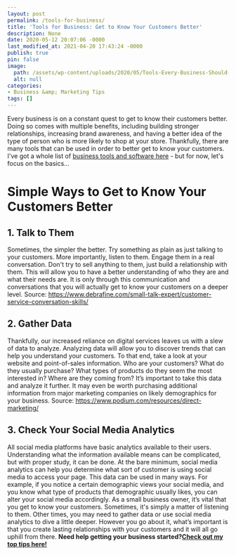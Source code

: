 ```yaml
---
layout: post
permalink: /tools-for-business/
title: 'Tools for Business: Get to Know Your Customers Better'
description: None
date: 2020-05-12 20:07:06 -0000
last_modified_at: 2021-04-20 17:43:24 -0000
publish: true
pin: false
image:
  path: /assets/wp-content/uploads/2020/05/Tools-Every-Business-Should-Use-to-Get-to-Know-Their-Customers.jpg
  alt: null
categories:
- Business &amp; Marketing Tips
tags: []
---
```

Every business is on a constant quest to get to know their customers better. Doing so comes with multiple benefits, including building stronger relationships, increasing brand awareness, and having a better idea of the type of person who is more likely to shop at your store. Thankfully, there are many tools that can be used in order to better get to know your customers. I've got a whole list of [business tools and software here](https://katebagoy.com/tools/) \- but for now, let's focus on the basics...

# Simple Ways to Get to Know Your Customers Better

## 1\. Talk to Them

Sometimes, the simpler the better. Try something as plain as just talking to your customers. More importantly, listen to them. Engage them in a real conversation. Don't try to sell anything to them, just build a relationship with them. This will allow you to have a better understanding of who they are and what their needs are. It is only through this communication and conversations that you will actually get to know your customers on a deeper level. Source: <https://www.debrafine.com/small-talk-expert/customer-service-conversation-skills/>

## 2\. Gather Data

Thankfully, our increased reliance on digital services leaves us with a slew of data to analyze. Analyzing data will allow you to discover trends that can help you understand your customers. To that end, take a look at your website and point-of-sales information. Who are your customers? What do they usually purchase? What types of products do they seem the most interested in? Where are they coming from? It’s important to take this data and analyze it further. It may even be worth purchasing additional information from major marketing companies on likely demographics for your business. Source: <https://www.podium.com/resources/direct-marketing/>

## 3\. Check Your Social Media Analytics

All social media platforms have basic analytics available to their users. Understanding what the information available means can be complicated, but with proper study, it can be done. At the bare minimum, social media analytics can help you determine what sort of customer is using social media to access your page. This data can be used in many ways. For example, if you notice a certain demographic views your social media, and you know what type of products that demographic usually likes, you can alter your social media accordingly. As a small business owner, it’s vital that you get to know your customers. Sometimes, it's simply a matter of listening to them. Other times, you may need to gather data or use social media analytics to dive a little deeper. However you go about it, what’s important is that you create lasting relationships with your customers and it will all go uphill from there. **Need help getting your business started?[Check out my top tips here!](https://go.katebagoy.com/ebook)**

